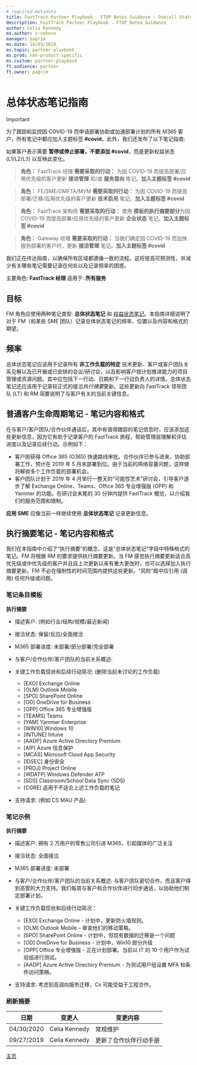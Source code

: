 ```yaml
---
# required metadata  
title: FastTrack Partner Playbook - FTOP Notes Guidance - Overall Status
description: FastTrack Partner Playbook - FTOP Notes Guidance 
author: Celia Kennedy
ms.author: v-cekenn
manager: pagrim
ms.date: 10/03/2019  
ms.topic: partner-playbook  
ms.prod: non-product-specific
ms.custom: partner-playbook  
ft.audience: partner  
ft.owner: pagrim
---
```


# 总体状态笔记指南

> [!IMPORTANT]
> 为了跟踪和监控因 COVID-19 而申请部署协助或加速部署计划的所有 M365 客户，所有笔记中都应加入主题标签 **#covid**。此外，我们还发布了以下笔记指南:  
>
> 如果客户表示需要 **暂停或停止部署，不要添加 #covid**，而是更新权益状态 (L1/L2/L3) 以反映此变化。

>**角色：** FastTrack 经理
>**需要采取的行动：** 为因 COVID-19 而提高部署/应用优先级的客户更新 **接洽管理** 和/或 **服务意向** 笔记。**加入主题标签 #covid**

>**角色：** FE/SME/GMFTA/MVM
>**需要采取的行动：** 为因 COVID-19 而提高部署/迁移/应用优先级的客户更新 **技术启用** 笔记。**加入主题标签 #covid**

>**角色：** FastTrack 架构师
>**需要采取的行动：** 使用 **模板的执行摘要部分**为因 COVID-19 而提高部署/应用优先级的客户更新 **企业状态** 笔记。**加入主题标签 #covid**

>**角色：** Gateway 经理
>**需要采取的行动：** 当我们确定因 COVID-19 而加快服务部署的客户时，更新 **接洽管理** 笔记。**加入主题标签 #covid**

我们正在传达指南，以确保所有区域都遵循一致的流程。这将提高可预测性，并减少有关哪些笔记需要记录在何处以及记录频率的困惑。

主要角色: **FastTrack 经理**
适用于: **所有服务**

## 目标

FM 角色应使用两种笔记类型: **总体状态笔记** 和 [权益状态笔记](status-guidance-entitlement-status-notes-sc.md)。本指南详细说明了对于 FM（和某些 SME 团队）记录总体状态笔记的频率、位置以及内容和格式的期望。

## 频率

总体状态笔记应该用于记录所有 **非工作负载的特定** 技术更新、客户或客户团队关系见解以及已开展或已安排的会议/研讨会，以及影响客户按计划推进能力的项目管理或资源问题。其中应包括下一行动、日期和下一行动负责人的详情。总体状态笔记还应该用于记录较正式的接洽*执行摘要*更新。这些更新向 FastTrack 领导团队 (LT) 和 RM 简要说明了与客户有关的当前关键信息。

## 普通客户生命周期笔记 - 笔记内容和格式

在与客户/客户团队/合作伙伴通话后，其中有值得跟踪的笔记信息时，应该添加这些更新信息，因为它有助于记录客户的 FastTrack 旅程，帮助管理层理解和评估进度以及记录后续行动。示例如下：
 -  客户刚获得 Office 365 (O365) 快速路线审批。合作伙伴已参与进来，协助部署工作，预计在 2019 年 5 月末部署到位。由于当前的网络容量问题，这样做将解锁多个工作负载的部署机会。
 -  客户团队计划于 2019 年 4 月举行一整天的“可能性艺术”研讨会，引导客户逐步了解 Exchange Online、Teams、Office 365 专业增强版 (OPP) 和 Yammer 的功能。在研讨会末尾的 30 分钟内提供 FastTrack 概览，以介绍我们的服务范围和限制。

**应用 SME** 应像当前一样继续使用 **总体状态笔记** 记录更新信息。

## 执行摘要笔记 - 笔记内容和格式

我们在本指南中介绍了“执行摘要”的概念，这是“总体状态笔记”字段中特殊格式的笔记。FM 将根据 RM 的要求提供执行摘要更新。当 FM 感觉执行摘要更新适合高优先级或中优先级的客户并且自上次更新以来有重大更改时，也可以选择加入执行摘要更新。FM 不必在强制性的时间范围内提供这些更新。“风险”框中应引用 (调用) 任何升级或问题。

### 笔记条目模板

**执行摘要**

- 描述客户: (例如行业/结构/规模/最近新闻)
- 接洽状态: 保留/反应/全面接洽
- M365 部署进度: 未部署/部分部署/完全部署
- 与客户/合作伙伴/客户团队的当前关系概述: 
- 关键工作负载现状和后续行动简况: (删除当前未讨论的工作负载) 

   -  [EXO] Exchange Online
   -  [OLM] Outlook Mobile
   -  [SPO] SharePoint Online
   -  [OD] OneDrive for Business
   -  [OPP] Office 365 专业增强版
   -  [TEAMS] Teams
   -  [YAM] Yammer Enterprise
   -  [WIN10] Windows 10
   -  [INTUNE] Intune
   -  [AADP] Azure Active Directory Premium
   -  [AIP] Azure 信息保护
   -  [MCAS] Microsoft Cloud App Security
   -  [IDSEC] 身份安全
   -  [PROJ] Project Online
   -  [WDATP] Windows Defender ATP
   -  [SDS] Classroom/School Data Sync (SDS)
   -  [CORE] 适用于不适合上述工作负载的笔记

- 支持请求: (例如 CS MAU 产品)

### 笔记示例

**执行摘要**

- 描述客户: 拥有 2 万用户的零售公司引进 M365，引起媒体的广泛关注
- 接洽状态: 全面接洽
- M365 部署进度: 未部署
- 与客户/合作伙伴/客户团队的当前关系概述: 与客户团队密切合作，而且客户得到高管的大力支持。我们每周与客户和合作伙伴进行同步通话，以协助他们制定部署计划。
- 关键工作负载现状和后续行动简况：

   -  [EXO] Exchange Online - 计划中，更新防火墙规则。
   -  [OLM] Outlook Mobile – 审查他们的移动策略。
   -  [SPO] SharePoint Online - 计划中，但现有数据的迁移是一个问题
   -  [OD] OneDrive for Business - 计划中，Win10 部分升级
   -  [OPP] Office 专业增强版 - 正在计划部署。当前以 IT 的 10 个用户作为试验组进行测试。
   -  [AADP] Azure Active Directory Premium - 为测试用户组设置 MFA 和条件访问策略。

- 支持请求: 考虑到高调向服务迁移，Cx 可能受益于工程合作。

### 刷新摘要

|日期|变更人|变更内容|
|---------|---------------|----------------------------|
|04/30/2020| Celia Kennedy|  常规维护|
|09/27/2019| Celia Kennedy| 更新了合作伙伴行动手册|

[主页](http://partner-docs.microsoft.com)


